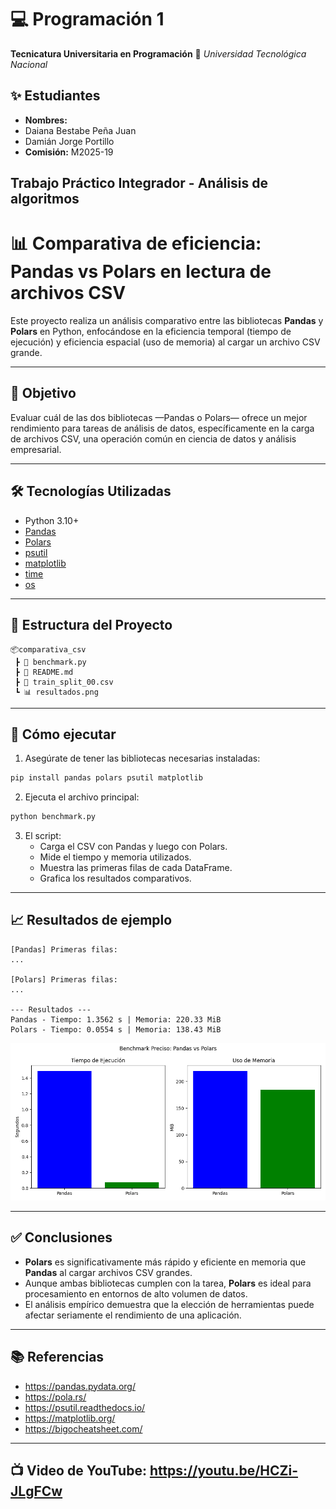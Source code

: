 # 💻 Programación 1

**Tecnicatura Universitaria en Programación**
📍 *Universidad Tecnológica Nacional*

## ✨ Estudiantes

- **Nombres:**
- Daiana Bestabe Peña Juan
- Damián Jorge Portillo
- **Comisión:** M2025-19

## **Trabajo Práctico Integrador** - **Análisis de algoritmos**

# 📊 Comparativa de eficiencia: Pandas vs Polars en lectura de archivos CSV

Este proyecto realiza un análisis comparativo entre las bibliotecas **Pandas** y **Polars** en Python, enfocándose en la eficiencia temporal (tiempo de ejecución) y eficiencia espacial (uso de memoria) al cargar un archivo CSV grande.

---

## 🧠 Objetivo

Evaluar cuál de las dos bibliotecas —Pandas o Polars— ofrece un mejor rendimiento para tareas de análisis de datos, específicamente en la carga de archivos CSV, una operación común en ciencia de datos y análisis empresarial.

---

## 🛠️ Tecnologías Utilizadas

- Python 3.10+
- [Pandas](https://pandas.pydata.org/)
- [Polars](https://pola.rs/)
- [psutil](https://psutil.readthedocs.io/en/latest/)
- [matplotlib](https://matplotlib.org/)
- [time](https://docs.python.org/3/library/time.html)
- [os](https://docs.python.org/3/library/os.html)

---

## 📁 Estructura del Proyecto

```
📦comparativa_csv
 ┣ 📄 benchmark.py
 ┣ 📄 README.md
 ┣ 📄 train_split_00.csv
 ┗ 📊 resultados.png
```

---

## 🚀 Cómo ejecutar

1. Asegúrate de tener las bibliotecas necesarias instaladas:

```bash
pip install pandas polars psutil matplotlib
```

2. Ejecuta el archivo principal:

```bash
python benchmark.py
```

3. El script:
   - Carga el CSV con Pandas y luego con Polars.
   - Mide el tiempo y memoria utilizados.
   - Muestra las primeras filas de cada DataFrame.
   - Grafica los resultados comparativos.

---

## 📈 Resultados de ejemplo

```
[Pandas] Primeras filas:
...

[Polars] Primeras filas:
...

--- Resultados ---
Pandas - Tiempo: 1.3562 s | Memoria: 220.33 MiB
Polars - Tiempo: 0.0554 s | Memoria: 138.43 MiB
```

<p align="center">
  <img src="resultados.png" alt="Comparativa de rendimiento" width="600"/>
</p>

---

## ✅ Conclusiones

- **Polars** es significativamente más rápido y eficiente en memoria que **Pandas** al cargar archivos CSV grandes.
- Aunque ambas bibliotecas cumplen con la tarea, **Polars** es ideal para procesamiento en entornos de alto volumen de datos.
- El análisis empírico demuestra que la elección de herramientas puede afectar seriamente el rendimiento de una aplicación.

---

## 📚 Referencias

- https://pandas.pydata.org/
- https://pola.rs/
- https://psutil.readthedocs.io/
- https://matplotlib.org/
- https://bigocheatsheet.com/

---

## 📺 Video de YouTube: https://youtu.be/HCZi-JLgFCw